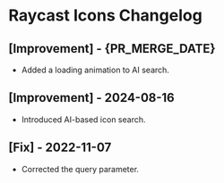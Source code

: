 # Raycast Icons Changelog

## [Improvement] - {PR_MERGE_DATE}

- Added a loading animation to AI search.

## [Improvement] - 2024-08-16

- Introduced AI-based icon search.

## [Fix] - 2022-11-07

- Corrected the query parameter.
